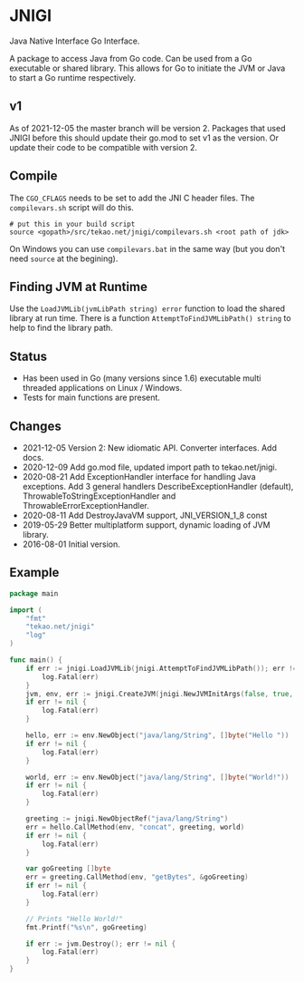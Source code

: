 # JNIGI
Java Native Interface Go Interface.

A package to access Java from Go code. Can be used from a Go executable or shared library.
This allows for Go to initiate the JVM or Java to start a Go runtime respectively.

## v1
As of 2021-12-05 the master branch will be version 2. Packages that used JNIGI before this should update their go.mod to set v1 as the
version. Or update their code to be compatible with version 2.

## Compile
The `CGO_CFLAGS` needs to be set to add the JNI C header files. The `compilevars.sh` script will do
this.
```
# put this in your build script
source <gopath>/src/tekao.net/jnigi/compilevars.sh <root path of jdk>
```

On Windows you can use `compilevars.bat` in the same way (but you don't need `source` at the begining).


## Finding JVM at Runtime
Use the `LoadJVMLib(jvmLibPath string) error` function to load the shared library at run time.
There is a function `AttemptToFindJVMLibPath() string` to help to find the library path.

## Status
* Has been used in Go (many versions since 1.6) executable multi threaded applications on Linux / Windows.
* Tests for main functions are present.

## Changes
* 2021-12-05 Version 2: New idiomatic API. Converter interfaces. Add docs.
* 2020-12-09 Add go.mod file, updated import path to tekao.net/jnigi.
* 2020-08-21 Add ExceptionHandler interface for handling Java exceptions. Add 3 general handlers DescribeExceptionHandler (default), ThrowableToStringExceptionHandler and ThrowableErrorExceptionHandler.
* 2020-08-11 Add DestroyJavaVM support, JNI_VERSION_1_8 const
* 2019-05-29 Better multiplatform support, dynamic loading of JVM library.
* 2016-08-01 Initial version.

## Example

```` go
package main

import (
    "fmt"
    "tekao.net/jnigi"
    "log"
)

func main() {
    if err := jnigi.LoadJVMLib(jnigi.AttemptToFindJVMLibPath()); err != nil {
        log.Fatal(err)
    }
    jvm, env, err := jnigi.CreateJVM(jnigi.NewJVMInitArgs(false, true, jnigi.DEFAULT_VERSION, []string{"-Xcheck:jni"}))
    if err != nil {
        log.Fatal(err)
    }

    hello, err := env.NewObject("java/lang/String", []byte("Hello "))
    if err != nil {
        log.Fatal(err)
    }

    world, err := env.NewObject("java/lang/String", []byte("World!"))
    if err != nil {
        log.Fatal(err)
    }

    greeting := jnigi.NewObjectRef("java/lang/String")
    err = hello.CallMethod(env, "concat", greeting, world)
    if err != nil {
        log.Fatal(err)
    }

    var goGreeting []byte
    err = greeting.CallMethod(env, "getBytes", &goGreeting)
    if err != nil {
        log.Fatal(err)
    }

    // Prints "Hello World!"
    fmt.Printf("%s\n", goGreeting)

    if err := jvm.Destroy(); err != nil {
        log.Fatal(err)
    }
}
````
